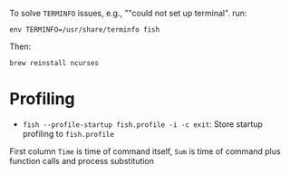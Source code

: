 To solve `TERMINFO` issues, e.g., ""could not set up terminal". run:

    env TERMINFO=/usr/share/terminfo fish

Then:

    brew reinstall ncurses

# Profiling

- `fish --profile-startup fish.profile -i -c exit`: Store startup profiling to `fish.profile`

First column `Time` is time of command itself, `Sum` is time of command plus function calls and process substitution

